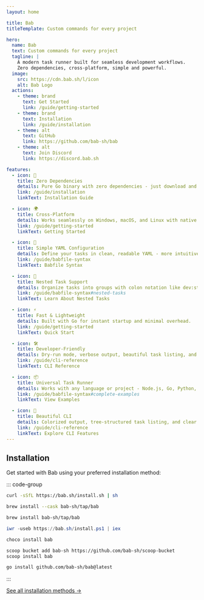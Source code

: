 ```yaml
---
layout: home

title: Bab
titleTemplate: Custom commands for every project

hero:
  name: Bab
  text: Custom commands for every project
  tagline: |
    A modern task runner built for seamless development workflows.
    Zero dependencies, cross-platform, simple and powerful.
  image:
    src: https://cdn.bab.sh/l/icon
    alt: Bab Logo
  actions:
    - theme: brand
      text: Get Started
      link: /guide/getting-started
    - theme: brand
      text: Installation
      link: /guide/installation
    - theme: alt
      text: GitHub
      link: https://github.com/bab-sh/bab
    - theme: alt
      text: Join Discord
      link: https://discord.bab.sh

features:
  - icon: 🚀
    title: Zero Dependencies
    details: Pure Go binary with zero dependencies - just download and run.
    link: /guide/installation
    linkText: Installation Guide

  - icon: 🌍
    title: Cross-Platform
    details: Works seamlessly on Windows, macOS, and Linux with native shell execution.
    link: /guide/getting-started
    linkText: Getting Started

  - icon: 📝
    title: Simple YAML Configuration
    details: Define your tasks in clean, readable YAML - more intuitive than Makefiles.
    link: /guide/babfile-syntax
    linkText: Babfile Syntax

  - icon: 🎯
    title: Nested Task Support
    details: Organize tasks into groups with colon notation like dev:start and test:unit.
    link: /guide/babfile-syntax#nested-tasks
    linkText: Learn About Nested Tasks

  - icon: ⚡
    title: Fast & Lightweight
    details: Built with Go for instant startup and minimal overhead.
    link: /guide/getting-started
    linkText: Quick Start

  - icon: 🛠️
    title: Developer-Friendly
    details: Dry-run mode, verbose output, beautiful task listing, and intuitive CLI.
    link: /guide/cli-reference
    linkText: CLI Reference

  - icon: 📦
    title: Universal Task Runner
    details: Works with any language or project - Node.js, Go, Python, and more.
    link: /guide/babfile-syntax#complete-examples
    linkText: View Examples

  - icon: 🎨
    title: Beautiful CLI
    details: Colorized output, tree-structured task listing, and clear error messages.
    link: /guide/cli-reference
    linkText: Explore CLI Features
---
```


## Installation

Get started with Bab using your preferred installation method:

::: code-group

```bash [Quick Install]
curl -sSfL https://bab.sh/install.sh | sh
```

```bash [Homebrew Cask]
brew install --cask bab-sh/tap/bab
```

```bash [Homebrew]
brew install bab-sh/tap/bab
```

```powershell [Windows]
iwr -useb https://bab.sh/install.ps1 | iex
```

```powershell [Chocolatey]
choco install bab
```

```bash [Scoop]
scoop bucket add bab-sh https://github.com/bab-sh/scoop-bucket
scoop install bab
```

```bash [Go]
go install github.com/bab-sh/bab@latest
```

:::

[See all installation methods →](/guide/installation)
